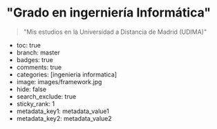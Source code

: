 # "Grado en ingerniería Informática"
> "Mis estudios en la Universidad a Distancia de Madrid (UDIMA)"

- toc: true
- branch: master
- badges: true
- comments: true
- categories: [ingenieria informatica]
- image: images/framework.jpg
- hide: false
- search_exclude: true
- sticky_rank: 1
- metadata_key1: metadata_value1
- metadata_key2: metadata_value2